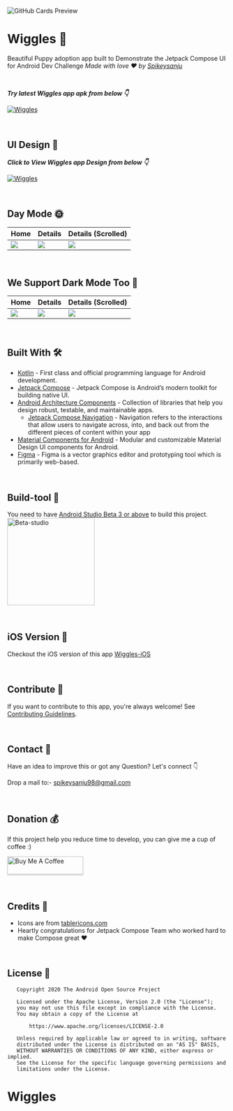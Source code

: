 ![GitHub Cards Preview](https://github.com/Spikeysanju/Wiggles/blob/main/art/GITHUB-COVER.png?raw=true)

# Wiggles 🐶
Beautiful Puppy adoption app built to Demonstrate the Jetpack Compose UI for Android Dev Challenge *Made with love ❤️ by [Spikeysanju](https://github.com/Spikeysanju)*

<br />

***Try latest Wiggles app apk from below 👇***

[![Wiggles](https://img.shields.io/badge/Wiggles-APK-black.svg?style=for-the-badge&logo=android)](https://github.com/Spikeysanju/Wiggles/releases/download/v1.0.0-alpha01/Wiggles.apk)

<br />

## UI Design 🎨

***Click to View Wiggles app Design from below 👇***

[![Wiggles](https://img.shields.io/badge/Wiggles-FIGMA-black.svg?style=for-the-badge&logo=figma)](https://www.figma.com/file/OXtSFvmcIcecMkuqSi2RaT/Compose-Challenge-1?node-id=102%3A1)

<br />

## Day Mode 🌞
Home | Details | Details (Scrolled)
--- | --- | --- |
![](https://github.com/Spikeysanju/Wiggles/blob/main/art/Home.png) | ![](https://github.com/Spikeysanju/Wiggles/blob/main/art/Details.png) | ![](https://github.com/Spikeysanju/Wiggles/blob/main/art/Details-Scrolled.png)

<br />

## We Support Dark Mode Too 🌚
Home | Details | Details (Scrolled)
--- | --- | --- |
![](https://github.com/Spikeysanju/Wiggles/blob/main/art/Dark-Home.png) | ![](https://github.com/Spikeysanju/Wiggles/blob/main/art/Dark-Details.png) | ![](https://github.com/Spikeysanju/Wiggles/blob/main/art/Dark-Details-Scrolled.png)

<br />


## Built With 🛠
- [Kotlin](https://kotlinlang.org/) - First class and official programming language for Android development.
- [Jetpack Compose](https://developer.android.com/jetpack/compose) - Jetpack Compose is Android’s modern toolkit for building native UI.
- [Android Architecture Components](https://developer.android.com/topic/libraries/architecture) - Collection of libraries that help you design robust, testable, and maintainable apps.
  - [Jetpack Compose Navigation](https://developer.android.com/jetpack/compose/navigation) - Navigation refers to the interactions that allow users to navigate across, into, and back out from the different pieces of content within your app
- [Material Components for Android](https://github.com/material-components/material-components-android) - Modular and customizable Material Design UI components for Android.
- [Figma](https://figma.com/) - Figma is a vector graphics editor and prototyping tool which is primarily web-based.


<br />

## Build-tool 🧰
You need to have [Android Studio Beta 3 or above](https://developer.android.com/studio/preview) to build this project.
<br>
<img src="./beta_android.png" height="200" alt="Beta-studio"/>

<br>

## iOS Version 📱
Checkout the iOS version of this app <a href="https://github.com/sameersyd/Wiggles-iOS">Wiggles-iOS</a>

<br>

## Contribute 🤝
If you want to contribute to this app, you're always welcome!
See [Contributing Guidelines](https://github.com/Spikeysanju/Wiggles/blob/main/CONTRIBUTING.md).

<br>

## Contact 📩
Have an idea to improve this or got any Question? Let's connect 👇

Drop a mail to:- spikeysanju98@gmail.com

<br>

## Donation 💰
If this project help you reduce time to develop, you can give me a cup of coffee :) 

<a href="https://www.buymeacoffee.com/Li0hsl4" target="_blank"><img src="https://www.buymeacoffee.com/assets/img/custom_images/yellow_img.png" alt="Buy Me A Coffee" style="height: 41px !important;width: 174px !important;box-shadow: 0px 3px 2px 0px rgba(190, 190, 190, 0.5) !important;-webkit-box-shadow: 0px 3px 2px 0px rgba(190, 190, 190, 0.5) !important;" ></a>

<br>


## Credits 🤗

- Icons are from [tablericons.com](https://tablericons.com)
- Heartly congratulations for Jetpack Compose Team who worked hard to make Compose great ♥️


<br />

## License 🔖

```
   Copyright 2020 The Android Open Source Project

   Licensed under the Apache License, Version 2.0 (the "License");
   you may not use this file except in compliance with the License.
   You may obtain a copy of the License at

       https://www.apache.org/licenses/LICENSE-2.0

   Unless required by applicable law or agreed to in writing, software
   distributed under the License is distributed on an "AS IS" BASIS,
   WITHOUT WARRANTIES OR CONDITIONS OF ANY KIND, either express or implied.
   See the License for the specific language governing permissions and
   limitations under the License.

```

# Wiggles
